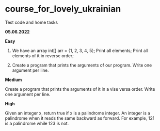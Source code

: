 # course_for_lovely_ukrainian
Test code and home tasks 

<b>05.06.2022</b>

<b>Easy</b>

1. We have an array 
int[] arr = {1, 2, 3, 4, 5};
Print all elements;
Print all elements of it in reverse order; 

2. Create a program that prints the arguments of our program. 
Write one argument per line.

<b>Medium</b>

Create a program that prints the arguments of it in a vise versa order. 
Write one argument per line.

<b>High</b>

Given an integer x, return true if x is a palindrome integer.
An integer is a palindrome when it reads the same backward as forward.
For example, 121 is a palindrome while 123 is not.

 
 

